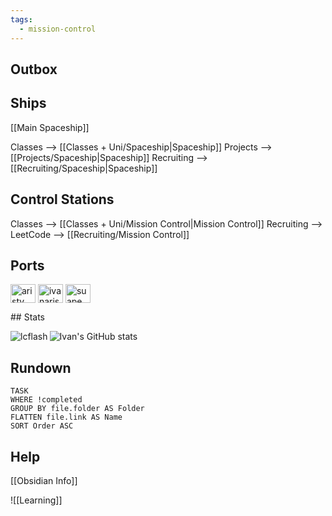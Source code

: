 ```yaml
---
tags:
  - mission-control
---
```

## Outbox
## Ships

[[Main Spaceship]]

Classes --> [[Classes + Uni/Spaceship|Spaceship]]
Projects --> [[Projects/Spaceship|Spaceship]]
Recruiting --> [[Recruiting/Spaceship|Spaceship]]
## Control Stations

Classes --> [[Classes + Uni/Mission Control|Mission Control]]
Recruiting --> LeetCode --> [[Recruiting/Mission Control]]
## Ports
<p align="left">
<a href="https://www.linkedin.com/in/aristy/" target="blank"><img align="center" src="https://raw.githubusercontent.com/rahuldkjain/github-profile-readme-generator/master/src/images/icons/Social/linked-in-alt.svg" alt="aristy" height="30" width="40" /></a>
<a href="https://instagram.com/ivanaristy" target="blank"><img align="center" src="https://raw.githubusercontent.com/rahuldkjain/github-profile-readme-generator/master/src/images/icons/Social/instagram.svg" alt="ivanaristy" height="30" width="40" /></a>
<a href="https://www.leetcode.com/suape" target="blank"><img align="center" src="https://raw.githubusercontent.com/rahuldkjain/github-profile-readme-generator/master/src/images/icons/Social/leet-code.svg" alt="suape" height="30" width="40" /></a>
</p>
## Stats
<p><img align="left" src="https://leetcard.jacoblin.cool/suape?theme=nord&font=Syne&ext=activity" alt="lcflash" /></p>

![Ivan's GitHub stats](https://github-readme-stats.vercel.app/api?username=ivanearisty&show=reviews,discussions_started,discussions_answered,prs_merged,prs_merged_percentage&rank_icon=percentile&theme=nord)

## Rundown
```dataview
TASK
WHERE !completed
GROUP BY file.folder AS Folder
FLATTEN file.link AS Name
SORT Order ASC
```
## Help
[[Obsidian Info]]

![[Learning]]